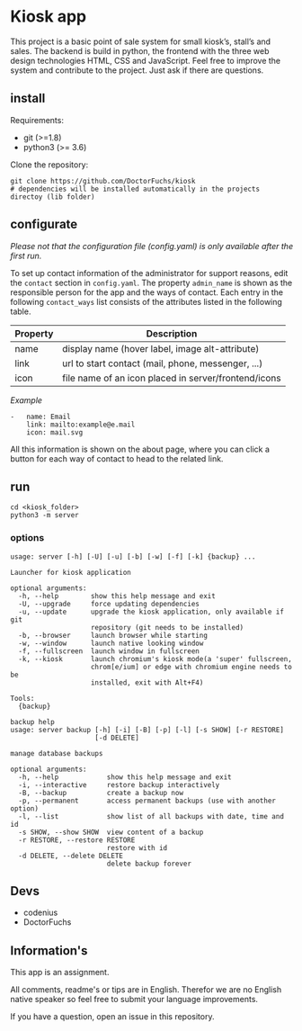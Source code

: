 # Kiosk app

This project is a basic point of sale system for small kiosk’s, stall’s and sales. The backend is build in python, the frontend with the three web design technologies HTML, CSS and JavaScript. Feel free to improve the system and contribute to the project. Just ask if there are questions.


## install

Requirements:
- git (>=1.8)
- python3 (>= 3.6)

Clone the repository:
```shell
git clone https://github.com/DoctorFuchs/kiosk
# dependencies will be installed automatically in the projects directoy (lib folder)
```

## configurate
*Please not that the configuration file (config.yaml) is only available after the first run.*

To set up contact information of the administrator for support reasons, edit the `contact` section in `config.yaml`. The property `admin_name` is shown as the responsible person for the app and the ways of contact. Each entry in the following `contact_ways` list consists of the attributes listed in the following table. 

| Property | Description                                          |
|----------|------------------------------------------------------|
| name     | display name (hover label, image alt-attribute)      |
| link     | url to start contact (mail, phone, messenger, ...)  |
| icon     | file name of an icon placed in server/frontend/icons |

*Example*
```
-   name: Email
    link: mailto:example@e.mail
    icon: mail.svg
```

All this information is shown on the about page, where you can click a button for each way of contact to head to the related link.

## run

```shell
cd <kiosk_folder>
python3 -m server
```

### options
```
usage: server [-h] [-U] [-u] [-b] [-w] [-f] [-k] {backup} ...

Launcher for kiosk application

optional arguments:
  -h, --help        show this help message and exit
  -U, --upgrade     force updating dependencies
  -u, --update      upgrade the kiosk application, only available if git
                    repository (git needs to be installed)
  -b, --browser     launch browser while starting
  -w, --window      launch native looking window
  -f, --fullscreen  launch window in fullscreen
  -k, --kiosk       launch chromium's kiosk mode(a 'super' fullscreen,
                    chrom[e/ium] or edge with chromium engine needs to be
                    installed, exit with Alt+F4)

Tools:
  {backup}

backup help
usage: server backup [-h] [-i] [-B] [-p] [-l] [-s SHOW] [-r RESTORE]
                     [-d DELETE]

manage database backups

optional arguments:
  -h, --help            show this help message and exit
  -i, --interactive     restore backup interactively
  -B, --backup          create a backup now
  -p, --permanent       access permanent backups (use with another option)
  -l, --list            show list of all backups with date, time and id
  -s SHOW, --show SHOW  view content of a backup
  -r RESTORE, --restore RESTORE
                        restore with id
  -d DELETE, --delete DELETE
                        delete backup forever
```

## Devs
- codenius
- DoctorFuchs

## Information's
This app is an assignment.

All comments, readme's or tips are in English.
Therefor we are no English native speaker so feel free to submit your language improvements.

If you have a question, open an issue in this repository.
